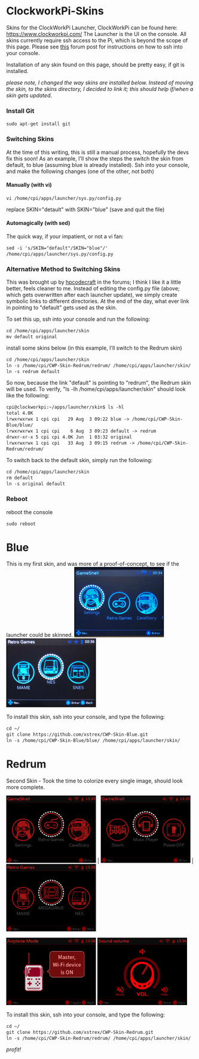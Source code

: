 # ClockworkPi-Skins
Skins for the ClockWorkPi Launcher, ClockWorkPi can be found here: https://www.clockworkpi.com/
The Launcher is the UI on the console. All skins currently require ssh access to the Pi, which is beyond the scope of this page. Please see [this](https://forum.clockworkpi.com/t/how-to-transfer-files-with-tinycloud-through-ssh/833) forum post for instructions on how to ssh into your console.

Installation of any skin found on this page, should be pretty easy, if git is installed. 

_please note, I changed the way skins are installed below. Instead of moving the skin, to the skins directory, I decided to link it; this should help if/when a skin gets updated._

### Install Git
```
sudo apt-get install git
```

### Switching Skins
At the time of this writing, this is still a manual process, hopefully the devs fix this soon!
As an example, I'll show the steps the switch the skin from default, to blue (assuming blue is already installed).
Ssh into your console, and make the following changes (one of the other, not both)

#### Manually (with vi)
```
vi /home/cpi/apps/launcher/sys.py/config.py
```
replace SKIN="detault" with SKIN="blue"
(save and quit the file)

#### Automagically (with sed)
The quick way, if your impatient, or not a vi fan:
```
sed -i 's/SKIN="default"/SKIN="blue"/' /home/cpi/apps/launcher/sys.py/config.py
```

### Alternative Method to Switching Skins
This was brought up by [hpcodecraft](https://forum.clockworkpi.com/t/skin-development/931/18) in the forums; I think I like it a little better, feels cleaner to me. Instead of editing the config.py file (above; which gets overwritten after each launcher update), we simply create symbolic links to different directories. At the end of the day, what ever link in pointing to "default" gets used as the skin. 

To set this up, ssh into your console and run the following:
```
cd /home/cpi/apps/launcher/skin
mv default original
```
install some skins below (in this example, I'll switch to the Redrum skin)
```
cd /home/cpi/apps/launcher/skin
ln -s /home/cpi/CWP-Skin-Redrum/redrum/ /home/cpi/apps/launcher/skin/
ln -s redrum default
```

So now, because the link "default" is pointing to "redrum", the Redrum skin will be used. To verify, "ls -lh /home/cpi/apps/launcher/skin" should look like the following:
```
cpi@clockworkpi:~/apps/launcher/skin$ ls -hl
total 4.0K
lrwxrwxrwx 1 cpi cpi   29 Aug  3 09:22 blue -> /home/cpi/CWP-Skin-Blue/blue/
lrwxrwxrwx 1 cpi cpi    6 Aug  3 09:23 default -> redrum
drwxr-xr-x 5 cpi cpi 4.0K Jun  1 03:32 original
lrwxrwxrwx 1 cpi cpi   33 Aug  3 09:15 redrum -> /home/cpi/CWP-Skin-Redrum/redrum/
```

To switch back to the default skin, simply run the following:
```
cd /home/cpi/apps/launcher/skin
rm default
ln -s original default
```

### Reboot
reboot the console
```
sudo reboot
```

# Blue
This is my first skin, and was more of a proof-of-concept, to see if the launcher could be skinned. 
<img src="images/blue1.jpg" width="240px"/>
<img src="images/blue2.jpg" width="240px"/>


To install this skin, ssh into your console, and type the following:
```
cd ~/
git clone https://github.com/xstrex/CWP-Skin-Blue.git
ln -s /home/cpi/CWP-Skin-Blue/blue/ /home/cpi/apps/launcher/skin/
```

# Redrum
Second Skin - Took the time to colorize every single image, should look more complete. 

<img src="images/redrum1.png" width="240px"/> | <img src="images/redrum2.png" width="240px"/> | <img src="images/redrum5.png" width="240px"/>




<img src="images/redrum3.png" width="240px"/>
<img src="images/redrum4.png" width="240px"/>


To install this skin, ssh into your console, and type the following:
```
cd ~/
git clone https://github.com/xstrex/CWP-Skin-Redrum.git
ln -s /home/cpi/CWP-Skin-Redrum/redrum/ /home/cpi/apps/launcher/skin/
```

_profit!_
